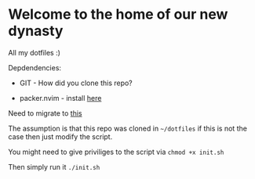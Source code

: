 # Welcome to the home of our new dynasty

All my dotfiles :)

Depdendencies:

- GIT - How did you clone this repo?

- packer.nvim - install [here](https://github.com/wbthomason/packer.nvim)

Need to migrate to [this](https://github.com/folke/lazy.nvim)

The assumption is that this repo was cloned in ``~/dotfiles`` if this is not
the case then just modify the script.

You might need to give priviliges to the script via ``chmod +x init.sh``

Then simply run it ``./init.sh``

